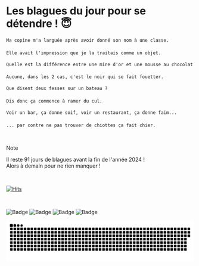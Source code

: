 
<h1>Les blagues du jour pour se détendre ! 😇</h1>

```diff
Ma copine m'a larguée après avoir donné son nom à une classe.

Elle avait l'impression que je la traitais comme un objet.
```

```diff
Quelle est la différence entre une mine d'or et une mousse au chocolat ?

Aucune, dans les 2 cas, c'est le noir qui se fait fouetter.
```

```diff
Que disent deux fesses sur un bateau ?

Dis donc ça commence à ramer du cul.
```

```diff
Voir un bar, ça donne soif, voir un restaurant, ça donne faim...

... par contre ne pas trouver de chiottes ça fait chier.
```

<br/>

> [!NOTE]
> Il reste 91 jours de blagues avant la fin de l'année 2024 ! <br/>
> Alors à demain pour ne rien manquer !

<br/>


[![Hits](https://hits.seeyoufarm.com/api/count/incr/badge.svg?url=https%3A%2F%2Fgithub.com%2FClems02%2Fhit-counter&count_bg=%23003E80&title_bg=%235C9FE1&icon=powershell.svg&icon_color=%23FFFFFF&title=Visite&edge_flat=false)](https://hits.seeyoufarm.com)


<br/>


![Badge](https://img.shields.io/badge/Last%20updated%20on-white?style=for-the-badge&logo=clockify)   ![Badge](https://img.shields.io/badge/02/10-white?style=for-the-badge) ![Badge](https://img.shields.io/badge/at-white?style=for-the-badge) ![Badge](https://img.shields.io/badge/03:00-white?style=for-the-badge)


<p align="center">
 <img width="1000" src="assets/github-snake.svg" alt="snake"/>
</p>
